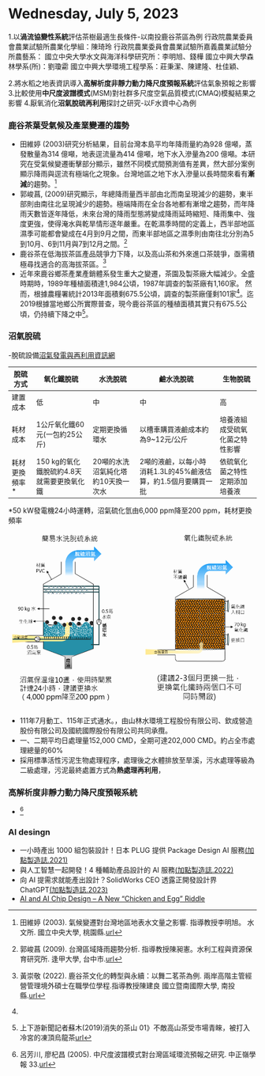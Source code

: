 # Wednesday, July 5, 2023

1.以**渦流協變性系統**評估茶樹最適生長條件-以南投鹿谷茶區為例
行政院農業委員會農業試驗所農業化學組：陳琦玲
行政院農業委員會農業試驗所嘉義農業試驗分所農藝系：
國立中央大學水文與海洋科學研究所：李明旭、錢樺
國立中興大學森林學系(所)：劉瓊霦
國立中興大學環境工程學系：莊秉潔、陳建隆、杜佳穎、

2.將水稻之地表資訊導入**高解析度非靜力動力降尺度預報系統**評估氣象預報之影響
3.比較使用**中尺度波譜模式**(MSM)對社群多尺度空氣品質模式(CMAQ)模擬結果之影響
4.厭氧消化**沼氣脫硫再利用**探討之研究-以F水資中心為例

### 鹿谷茶葉受氣候及產業變遷的趨勢

- 田維婷 (2003)研究分析結果，目前台灣本島平均年降雨量約為928 億噸，蒸發散量為314 億噸，地表逕流量為414 億噸，地下水入滲量為200 億噸。本研究在受氣候變遷衝擊部分顯示，雖然不同模式間預測值有差異，然大部分案例顯示降雨與逕流有極端化之現象。台灣地區之地下水入滲量以長時間來看有**漸減**的趨勢。[^1]
- 郭峻菖, (2009)研究顯示，年總降雨量西半部由北而南呈現減少的趨勢，東半部則由南往北呈現減少的趨勢。極端降雨在全台各地都有漸增之趨勢，而年降雨天數皆逐年降低，未來台灣的降雨型態將變成降雨延時縮短、降雨集中、強度更強，使得淹水與乾旱情形逐年嚴重。在乾濕季時間的定義上，西半部地區濕季可能都會變成在4月到9月之間，而東半部地區之濕季則由南往北分別為5到10月、6到11月與7到12月之間。[^2]
- 鹿谷茶在低海拔茶區產品競爭力下降，以及高山茶和外來進口茶競爭，亟需積極尋找適合的高海拔茶區。[^3]
- 近年來鹿谷鄉茶產業產銷體系發生重大之變遷，茶園及製茶廠大幅減少。全盛時期時，1989年種植面積達1,984公頃，1987年調查的製茶廠有1,160家。 然而，根據農糧署統計2013年面積剩675.5公頃，調查的製茶廠僅剩101家[^4]。迄2019根據當地鄉公所實際普查，現今鹿谷茶區的種植面積其實只有675.5公頃，仍持續下降之中[^5]。

### 沼氣脫硫

-脫硫設備[沼氣發電與再利用資訊網](https://www.biogas.com.tw/technology/technology_more?id=c474d11c8cc141a18d663d56a306b6cc)

脫硫方式|氧化鐵脫硫|水洗脫硫|鹼水洗脫硫|生物脫硫
-|-|-|-|-
建置成本|低|中|中|高|
耗材成本|1公斤氧化鐵60元(一包約25公斤)|定期更換循環水|以槽車購買液鹼成本約為9~12元/公斤|培養液組成受硫氧化菌之特性影響
耗材更換頻率*|150 kg的氧化鐵脫硫約4.8天就需要更換氧化鐵|20噸的水洗沼氣純化塔約10天換一次水|2噸的液鹼，以每小時消耗1.3L的45%鹼液估算，約1.5個月要購買一批|依硫氧化菌之特性定期添加培養液

*50 kW發電機24小時運轉，沼氣硫化氫由6,000 ppm降至200 ppm，耗材更換頻率

![](../attachments/2023-07-05-15-01-44.png)

- 111年7月動工、115年正式通水。，由山林水環境工程股份有限公司、欽成營造股份有限公司及國統國際股份有限公司共同承攬。
- 一、二期平均日處理量152,000 CMD，全期可達202,000 CMD。約占全市處理總量的60%
- 採用標準活性污泥生物處理程序，處理後之水體排放至旱溪，污水處理等級為二級處理，污泥最終處置方式為**熱處理再利用**，

### 高解析度非靜力動力降尺度預報系統

- [^6]

### AI desingn

- 一小時產出 1000 組包裝設計！日本 PLUG 提供 Package Design AI 服務[(加點製造誌.2021)](https://mag.addmaker.tw/2021/10/20/plug-package-design-ai/)
- 與人工智慧一起開發！4 種輔助產品設計的 AI 服務[(加點製造誌.2022) ](https://mag.addmaker.tw/2022/12/28/4-ai-product-design-service/)
- 向 AI 提需求就能產出設計？SolidWorks CEO 透露正開發設計界 ChatGPT[(加點製造誌.2023)](https://mag.addmaker.tw/2023/02/20/ai-solidworks-ceo-chatgpt/)
- [AI and AI Chip Design – A New “Chicken and Egg” Riddle](https://www.synopsys.com/zh-tw/taiwan/blog/ai-chip-design-process.html)

[^6]: 呂芳川, 廖杞昌 (2005). 中尺度波譜模式對台灣區域環流預報之研究. 中正嶺學報 33.[url](https://tpl.ncl.edu.tw/NclService/pdfdownload?filePath=lV8OirTfsslWcCxIpLbUfvtkl6y56mnsGjTyo12oIq8ebqTFLes8EVPg8oHCy0YN&imgType=Bn5sH4BGpJw=&key=tS-YeWcvArkozoYdfaLNK6QwfodHTTlKD3hpT_kpVpMeVVU9OyINO4qBZJhLTxWd&xmlId=0005712466)
[^5]: 上下游新聞記者蘇木(2019)消失的茶山 01》不敵高山茶受市場青睞，被打入冷宮的凍頂烏龍茶[url](https://www.newsmarket.com.tw/blog/122302/)
[^4]: 
[^3]: 黃崇敬 (2022). 鹿谷茶文化的轉型與永續：以舞二茗茶為例. 兩岸高階主管經營管理境外碩士在職學位學程.指導教授陳建良 國立暨南國際大學, 南投縣.[url](https://hdl.handle.net/11296/e7y4ba)
[^2]: 郭峻菖 (2009). 台灣區域降雨趨勢分析. 指導教授陳昶憲。水利工程與資源保育研究所. 逢甲大學, 台中市.[url](https://hdl.handle.net/11296/m79wp8)
[^1]: 田維婷 (2003). 氣候變遷對台灣地區地表水文量之影響. 指導教授李明旭。 水文所. 國立中央大學, 桃園縣.[url](https://hdl.handle.net/11296/mr2h8q)


  
